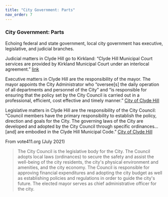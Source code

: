 ```yaml
---
title: "City Government: Parts"
nav_order: 7
---
```


### City Government: Parts

Echoing federal and state government, local city government has executive, legislative, and judicial branches.

Judicial matters in Clyde Hill go to Kirkland: “Clyde Hill Municipal Court services are provided by Kirkland Municipal Court under an interlocal agreement.” [link](https://www.courtreference.com/courts/24408/clyde-hill-municipal-court)

Executive matters in Clyde Hill are the responsibility of the mayor. The mayor appoints the City Administrator who “oversee[s] the daily operation of all departments and personnel of the City” and “is responsible for ensuring that the policy set by the City Council is carried out in a professional, efficient, cost effective and timely manner.” [City of Clyde Hill](https://www.clydehill.org/departments/city-hall/administrator-and-clerk/)

Legislative matters in Clyde Hill are the responsibility of the City Council: “Council members have the primary responsibility to establish the policy, direction and goals for the City. The governing laws of the City are developed and adopted by the City Council through specific ordinances… [and] are embodied in the Clyde Hill Municipal Code.” [City of Clyde Hill](https://www.clydehill.org/government/council)

From vote411.org (July 2021)
> The City Council is the legislative body for the City. The Council adopts local laws (ordinances) to secure the safety and assist the well-being of the city residents, the city's physical environment and amenities, and the city economy. The Council is responsible for approving financial expenditures and adopting the city budget as well as establishing policies and regulations in order to guide the city's future. The elected mayor serves as chief administrative officer for the city.
